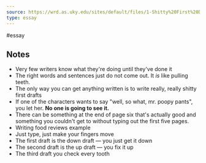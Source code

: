 ```yaml
---
source: https://wrd.as.uky.edu/sites/default/files/1-Shitty%20First%20Drafts.pdf
type: essay
---
```

#essay

## Notes

- Very few writers know what they're doing until they've done it
- The right words and sentences just do not come out. It _is_ like pulling teeth.
- The only way you can get anything written is to write really, really shitty first drafts
- If one of the characters wants to say "well, so what, mr. poopy pants", you let her. **No one is going to see it.**
- There can be something at the end of page six that's actually good and something you couldn't get to without typing out the first five pages.
- Writing food reviews example
- Just type, just make your fingers move
- The first draft is the down draft — you just get it down
- The second draft is the up draft — you fix it up
- The third draft you check every tooth